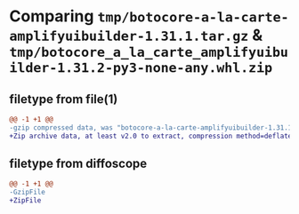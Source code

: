 # Comparing `tmp/botocore-a-la-carte-amplifyuibuilder-1.31.1.tar.gz` & `tmp/botocore_a_la_carte_amplifyuibuilder-1.31.2-py3-none-any.whl.zip`

## filetype from file(1)

```diff
@@ -1 +1 @@
-gzip compressed data, was "botocore-a-la-carte-amplifyuibuilder-1.31.1.tar", last modified: Sat Jul  8 01:42:05 2023, max compression
+Zip archive data, at least v2.0 to extract, compression method=deflate
```

## filetype from diffoscope

```diff
@@ -1 +1 @@
-GzipFile
+ZipFile
```

